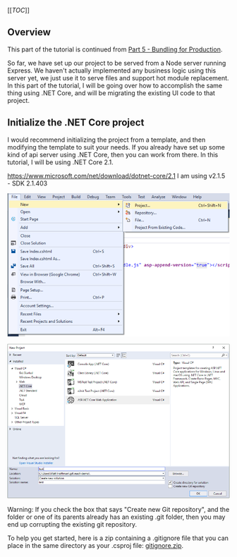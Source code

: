 [[_TOC_]]

## Overview

This part of the tutorial is continued from [Part 5 - Bundling for Production](/Part-5-%2D-Bundling-for-Production).

So far, we have set up our project to be served from a Node server running Express.  We haven't actually implemented any business logic using this server yet, we just use it to serve files and support hot module replacement.  In this part of the tutorial, I will be going over how to accomplish the same thing using .NET Core, and will be migrating the existing UI code to that project.

## Initialize the .NET Core project

I would recommend initializing the project from a template, and then modifying the template to suit your needs.  If you already have set up some kind of api server using .NET Core, then you can work from there.  In this tutorial, I will be using .NET Core 2.1.

https://www.microsoft.com/net/download/dotnet-core/2.1
I am using v2.1.5 - SDK 2.1.403

![image.png](/.attachments/image-ed7cea1a-77f9-4e8e-8286-5d57c7acb92f.png)

![image.png](/.attachments/image-5c11032d-54ef-40ab-afcc-e6e6cd4f4136.png)

Warning: If you check the box that says "Create new Git repository", and the folder or one of its parents already has an existing .git folder, then you may end up corrupting the existing git repository.

To help you get started, here is a zip containing a .gitignore file that you can place in the same directory as your .csproj file: [gitignore.zip](/.attachments/gitignore-f78fa947-dee4-4e71-8270-5aedfe985437.zip).